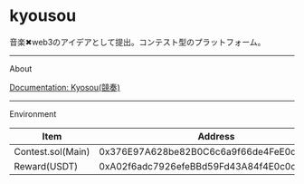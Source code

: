 # kyousou
音楽✖︎web3のアイデアとして提出。コンテスト型のプラットフォーム。

***
About

[Documentation: Kyosou(競奏)](https://www.canva.com/design/DAFf_XCmNyY/4gmTqRDNe7XyuKkZOoJT6w/view?utm_content=DAFf_XCmNyY&utm_campaign=designshare&utm_medium=link&utm_source=publishsharelink)

***
Environment

|Item|Address|
|---|---|
|Contest.sol(Main)|0x376E97A628be82B0C6c6a9f66de4FeE0cF0f803b|
|Reward(USDT)|0xA02f6adc7926efeBBd59Fd43A84f4E0c0c91e832|

